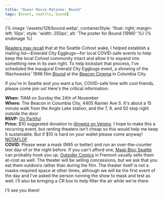 ```yaml
---
title: "Queer Movie Matinee: Bound"
tags: [event, seattle, bound]
---
```


{% image '/assets/126/bound.webp', containerStyle: 'float: right; margin-left: 10px', style: 'width: 250px', alt: 'The poster for Bound (1996)' %}
{% endimage %}

[Readers may recall] that at the Seattle Cohost wake, I helped establish a
mailing list—Emerald City Eggbugs—for local COVID-safe events to help keep the
local Cohost community intact and allow it to expand into something new in its
own right. To help kickstart that process, I've scheduled the inaugural Emerald
City Eggbugs event, a showing of the Wachowskis' 1996 film [*Bound*] at the
[Beacon Cinema] in Columbia City.

[Readers may recall]: /blog/seattle-cohost-wake/
[*Bound*]: https://letterboxd.com/film/bound/
[Beacon Cinema]: https://thebeacon.film/

If you're in Seattle and you want a fun, COVID-safe time with cool friends,
please come join us! Here's the critical information:

**When:** 11AM on Sunday the 24th of November\
**Where:** The Beacon in Columbia City, 4405 Rainier Ave S. It's about a 15
minute walk from the Angle Lake station, and the 7, 9, and 50 stop right outside
the door\
**RSVP:** [On Partiful](https://partiful.com/e/mjmmXfP6FDXMPwSrCWRH)\
**Price:** $10 suggested donation to [@nweiz on Venmo]. I hope to make this a
recurring event, but renting theaters isn't cheap so this would help me keep it
sustainable. But if $10 is hard on your wallet please come anyway! [NOTAFLOF]\
**COVID:** Please wear a mask (N95 or better) and run an over-the-counter test day-of or the night before. If you can't afford one, [Mask Bloc Seattle] can probably hook you up. [Outsider Comics] in Fremont usually sells them at-cost as well. The theater will be selling concessions, but we ask that you eat them outdoors rather than during the film. The theater itself is not a masks-required space at other times, although we will be the first event of the day and I've asked the person running the show to mask and test as well. I'll also be bringing a CR box to help filter the air while we're there

[@nweiz on Venmo]: https://account.venmo.com/u/nweiz
[NOTAFLOF]: https://en.wiktionary.org/wiki/NOTAFLOF
[Mask Bloc Seattle]: https://linktr.ee/maskblocseattle
[Outsider Comics]: https://outsidercomics.com/

I'll see you there!
